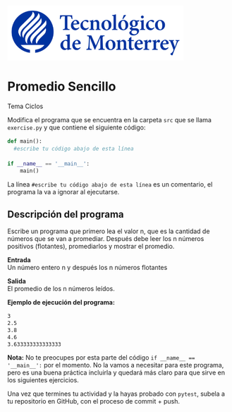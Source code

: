 ![Tec de Monterrey](../../images/logotecmty.png)
# Promedio Sencillo
Tema Ciclos

Modifica el programa que se encuentra en la carpeta `src` que se llama `exercise.py` y que contiene el siguiente código:

```python
def main():
  #escribe tu código abajo de esta línea

if __name__ == '__main__':
    main()
```

La línea `#escribe tu código abajo de esta línea` es un comentario, el programa la va a ignorar al ejecutarse.

## Descripción del programa

Escribe un programa que primero lea el valor n, que es la cantidad de números que se van a promediar. 
Después debe leer los n números positivos (flotantes), promediarlos y mostrar el promedio.

**Entrada**  
Un número entero n y después los n números flotantes

**Salida**  
El promedio de los n números leídos.

**Ejemplo de ejecución del programa:**  
```
3                        
2.5                   
3.8                   
4.6                  
3.633333333333333   
```

**Nota:** No te preocupes por esta parte del código `if __name__ == '__main__':` por el momento. No la vamos a necesitar para este programa, pero es una buena práctica incluirla y quedará más claro para que sirve en los siguientes ejercicios.

Una vez que termines tu actividad y la hayas probado con `pytest`, subela a tu repositorio en GitHub, con el proceso de commit + push.
